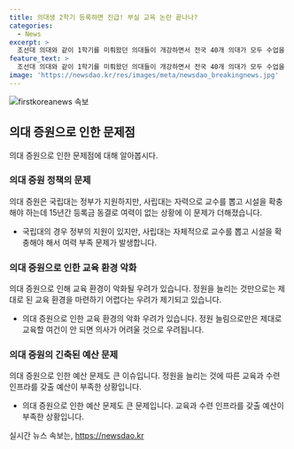 ```yaml
---
title: 의대생 2학기 등록하면 진급! 부실 교육 논란 끝나나?
categories:
  - News
excerpt: >
  조선대 의대와 같이 1학기를 미뤄왔던 의대들이 개강하면서 전국 40개 의대가 모두 수업을 진행하게 됐다. 의대생들의 집단 이탈로 개강을 미뤄왔지만 돌아오지 않아 유급 사태가 우려되며, 정부는 의사들의 유급 방지를 위해 대책을 마련할 예정이다. 의대 정원 증원으로 교육 여건이 악화되고, 급격한 증원은 의료비 부담과 교육 인프라 붕괴 우려가 있다는 점을 우려하는 목소리가 높아지고 있다.
feature_text: >
  조선대 의대와 같이 1학기를 미뤄왔던 의대들이 개강하면서 전국 40개 의대가 모두 수업을 진행하게 됐다. 의대생들의 집단 이탈로 개강을 미뤄왔지만 돌아오지 않아 유급 사태가 우려되며, 정부는 의사들의 유급 방지를 위해 대책을 마련할 예정이다. 의대 정원 증원으로 교육 여건이 악화되고, 급격한 증원은 의료비 부담과 교육 인프라 붕괴 우려가 있다는 점을 우려하는 목소리가 높아지고 있다.
image: 'https://newsdao.kr/res/images/meta/newsdao_breakingnews.jpg'
---
```


<p><img src="https://newsdao.kr/res/images/meta/newsdao_breakingnews.jpg" alt="firstkoreanews 속보" /></p>

<h2 data-ke-size="size26">의대 증원으로 인한 문제점</h2>

<p data-ke-size="size16">의대 증원으로 인한 문제점에 대해 알아봅시다.</p>

<h3>의대 증원 정책의 문제</h3>

<p data-ke-size="size16">의대 증원은 국립대는 정부가 지원하지만, 사립대는 자력으로 교수를 뽑고 시설을 확충해야 하는데 15년간 등록금 동결로 여력이 없는 상황에 이 문제가 더해졌습니다.</p>

<ul>
    <li>국립대의 경우 정부의 지원이 있지만, 사립대는 자체적으로 교수를 뽑고 시설을 확충해야 해서 여력 부족 문제가 발생합니다.</li>
</ul>

<h3>의대 증원으로 인한 교육 환경 악화</h3>

<p data-ke-size="size16">의대 증원으로 인해 교육 환경이 악화될 우려가 있습니다. 정원을 늘리는 것만으로는 제대로 된 교육 환경을 마련하기 어렵다는 우려가 제기되고 있습니다.</p>

<ul>
    <li>의대 증원으로 인한 교육 환경의 악화 우려가 있습니다. 정원 늘림으로만은 제대로 교육할 여건이 안 되면 의사가 어려울 것으로 우려됩니다.</li>
</ul>

<h3>의대 증원의 긴축된 예산 문제</h3>

<p data-ke-size="size16">의대 증원으로 인한 예산 문제도 큰 이슈입니다. 정원을 늘리는 것에 따른 교육과 수련 인프라를 갖출 예산이 부족한 상황입니다.</p>

<ul>
    <li>의대 증원으로 인한 예산 문제도 큰 문제입니다. 교육과 수련 인프라를 갖출 예산이 부족한 상황입니다.</li>
</ul>
실시간 뉴스 속보는, <a href="https://newsdao.kr" rel="dofollow">https://newsdao.kr</a>


